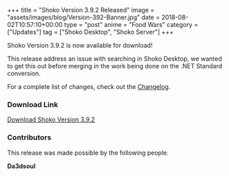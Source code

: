 +++
title = "Shoko Version 3.9.2 Released"
image = "assets/images/blog/Version-392-Banner.jpg"
date = 2018-08-02T10:57:10+00:00
type = "post"
anime = "Food Wars"
category = ["Updates"]
tag = ["Shoko Desktop", "Shoko Server"]
+++

Shoko Version 3.9.2 is now available for download!

This release address an issue with searching in Shoko Desktop, we wanted to get this out before merging in the work being done on the .NET Standard conversion. 

For a complete list of changes, check out the [Changelog](https://docs.shokoanime.com/changelog.html).

### Download Link

[Download Shoko Version 3.9.2](https://shokoanime.com/downloads/)

### Contributors

This release was made possible by the following people. 

**Da3dsoul**